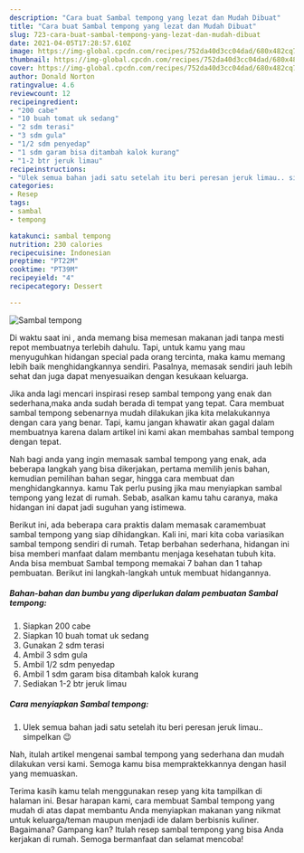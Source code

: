 ```yaml
---
description: "Cara buat Sambal tempong yang lezat dan Mudah Dibuat"
title: "Cara buat Sambal tempong yang lezat dan Mudah Dibuat"
slug: 723-cara-buat-sambal-tempong-yang-lezat-dan-mudah-dibuat
date: 2021-04-05T17:28:57.610Z
image: https://img-global.cpcdn.com/recipes/752da40d3cc04dad/680x482cq70/sambal-tempong-foto-resep-utama.jpg
thumbnail: https://img-global.cpcdn.com/recipes/752da40d3cc04dad/680x482cq70/sambal-tempong-foto-resep-utama.jpg
cover: https://img-global.cpcdn.com/recipes/752da40d3cc04dad/680x482cq70/sambal-tempong-foto-resep-utama.jpg
author: Donald Norton
ratingvalue: 4.6
reviewcount: 12
recipeingredient:
- "200 cabe"
- "10 buah tomat uk sedang"
- "2 sdm terasi"
- "3 sdm gula"
- "1/2 sdm penyedap"
- "1 sdm garam bisa ditambah kalok kurang"
- "1-2 btr jeruk limau"
recipeinstructions:
- "Ulek semua bahan jadi satu setelah itu beri peresan jeruk limau.. simpelkan 😉"
categories:
- Resep
tags:
- sambal
- tempong

katakunci: sambal tempong 
nutrition: 230 calories
recipecuisine: Indonesian
preptime: "PT22M"
cooktime: "PT39M"
recipeyield: "4"
recipecategory: Dessert

---
```



![Sambal tempong](https://img-global.cpcdn.com/recipes/752da40d3cc04dad/680x482cq70/sambal-tempong-foto-resep-utama.jpg)

Di waktu  saat ini , anda memang bisa memesan makanan jadi tanpa mesti repot membuatnya terlebih dahulu. Tapi, untuk kamu yang mau menyuguhkan hidangan special pada orang tercinta, maka kamu memang lebih baik menghidangkannya sendiri. Pasalnya, memasak sendiri jauh lebih sehat dan juga dapat menyesuaikan dengan kesukaan keluarga.

Jika anda lagi mencari inspirasi resep sambal tempong yang enak dan sederhana,maka anda sudah berada di tempat yang tepat. Cara membuat sambal tempong  sebenarnya mudah dilakukan jika kita melakukannya dengan cara yang benar. Tapi, kamu jangan khawatir akan gagal dalam membuatnya 
karena dalam artikel ini kami akan membahas sambal tempong dengan tepat.  



Nah bagi anda yang ingin memasak sambal tempong yang enak, ada beberapa langkah yang bisa dikerjakan, pertama memilih jenis bahan, kemudian pemilihan bahan segar, hingga cara membuat dan menghidangkannya. kamu Tak perlu pusing jika mau menyiapkan sambal tempong yang lezat di rumah. Sebab, asalkan kamu  tahu caranya, maka hidangan ini dapat jadi suguhan yang istimewa.

Berikut ini, ada beberapa cara praktis  dalam memasak caramembuat sambal tempong yang siap dihidangkan. Kali ini, mari kita coba variasikan sambal tempong sendiri di rumah. Tetap berbahan sederhana, hidangan ini bisa memberi manfaat dalam membantu menjaga kesehatan tubuh kita. Anda bisa membuat Sambal tempong memakai 7 bahan dan 1 tahap pembuatan. Berikut ini langkah-langkah untuk membuat hidangannya.

<!--inarticleads1-->

##### Bahan-bahan dan bumbu yang diperlukan dalam pembuatan Sambal tempong:

1. Siapkan 200 cabe
1. Siapkan 10 buah tomat uk sedang
1. Gunakan 2 sdm terasi
1. Ambil 3 sdm gula
1. Ambil 1/2 sdm penyedap
1. Ambil 1 sdm garam bisa ditambah kalok kurang
1. Sediakan 1-2 btr jeruk limau




<!--inarticleads2-->

##### Cara menyiapkan Sambal tempong:

1. Ulek semua bahan jadi satu setelah itu beri peresan jeruk limau.. simpelkan 😉




Nah, itulah artikel mengenai  sambal tempong  yang sederhana dan mudah dilakukan versi kami. Semoga kamu bisa mempraktekkannya dengan hasil yang memuaskan. 

Terima kasih kamu telah menggunakan resep yang kita tampilkan di halaman ini. Besar harapan kami, cara membuat  Sambal tempong yang mudah di atas dapat membantu Anda menyiapkan makanan yang nikmat untuk keluarga/teman maupun menjadi ide dalam berbisnis kuliner. Bagaimana? Gampang kan? Itulah resep sambal tempong yang bisa Anda kerjakan di rumah. Semoga bermanfaat dan selamat mencoba!

